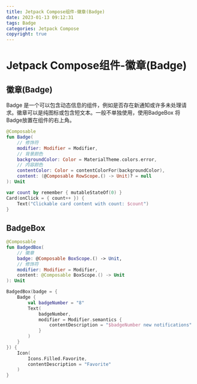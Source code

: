 ```yaml
---
title: Jetpack Compose组件-徽章(Badge)
date: 2023-01-13 09:12:31
tags: Badge
categories: Jetpack Compose
copyright: true
---
```


#  Jetpack Compose组件-徽章(Badge)

## 徽章(Badge)

Badge 是一个可以包含动态信息的组件，例如是否存在新通知或许多未处理请求。徽章可以是纯图标或包含短文本。一般不单独使用，使用BadgeBox 将Badge放置在组件的右上角。

```kotlin
@Composable
fun Badge(
    // 修饰符
    modifier: Modifier = Modifier,
    // 背景颜色
    backgroundColor: Color = MaterialTheme.colors.error,
    // 内容颜色
    contentColor: Color = contentColorFor(backgroundColor),
    content: (@Composable RowScope.() -> Unit)? = null
): Unit
```

```kotlin
var count by remember { mutableStateOf(0) }
Card(onClick = { count++ }) {
    Text("Clickable card content with count: $count")
}
```

## BadgeBox

```kotlin
@Composable
fun BadgedBox(
	// 徽章
    badge: @Composable BoxScope.() -> Unit,
    // 修饰符
    modifier: Modifier = Modifier,
    content: @Composable BoxScope.() -> Unit
): Unit
```

```kotlin
BadgedBox(badge = {
    Badge {
        val badgeNumber = "8"
        Text(
            badgeNumber,
            modifier = Modifier.semantics {
                contentDescription = "$badgeNumber new notifications"
            }
        )
    }
}) {
    Icon(
        Icons.Filled.Favorite,
        contentDescription = "Favorite"
    )
}
```

